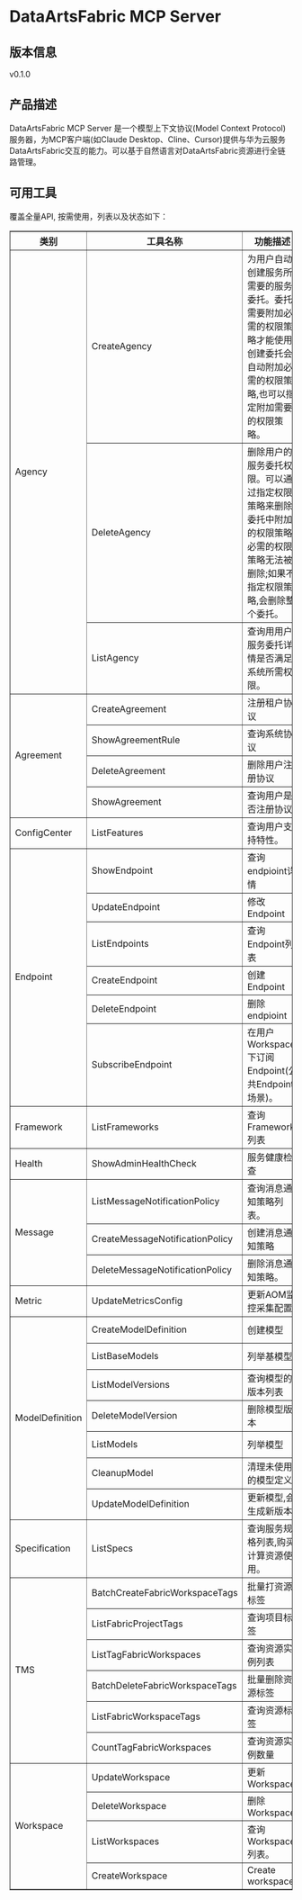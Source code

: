 # DataArtsFabric MCP Server 

## 版本信息
v0.1.0

## 产品描述

DataArtsFabric MCP Server 是一个模型上下文协议(Model Context Protocol)服务器，为MCP客户端(如Claude Desktop、Cline、Cursor)提供与华为云服务DataArtsFabric交互的能力。可以基于自然语言对DataArtsFabric资源进行全链路管理。

## 可用工具
覆盖全量API, 按需使用，列表以及状态如下：

<html>
    <head></head>
    <body>
        <table border="1" cellspacing="0" cellpadding="5">
            <tbody>
                <tr>
                    <th>类别</th>
                    <th>工具名称</th>
                    <th>功能描述</th>
                    <th>状态</th>
                </tr>
                <tr>
                    <td rowspan="3">Agency</td>
                    <td>CreateAgency</td>
                    <td>为用户自动创建服务所需要的服务委托。委托需要附加必需的权限策略才能使用,创建委托会自动附加必需的权限策略,也可以指定附加需要的权限策略。</td>
                    <td>To be tested</td>
                </tr>
                <tr>
                    <td>DeleteAgency</td>
                    <td>删除用户的服务委托权限。可以通过指定权限策略来删除委托中附加的权限策略,必需的权限策略无法被删除;如果不指定权限策略,会删除整个委托。</td>
                    <td>To be tested</td>
                </tr>
                <tr>
                    <td>ListAgency</td>
                    <td>查询用用户服务委托详情是否满足系统所需权限。</td>
                    <td>To be tested</td>
                </tr>
                <tr>
                    <td rowspan="4">Agreement</td>
                    <td>CreateAgreement</td>
                    <td>注册租户协议</td>
                    <td>To be tested</td>
                </tr>
                <tr>
                    <td>ShowAgreementRule</td>
                    <td>查询系统协议</td>
                    <td>To be tested</td>
                </tr>
                <tr>
                    <td>DeleteAgreement</td>
                    <td>删除用户注册协议</td>
                    <td>To be tested</td>
                </tr>
                <tr>
                    <td>ShowAgreement</td>
                    <td>查询用户是否注册协议</td>
                    <td>To be tested</td>
                </tr>
                <tr>
                    <td rowspan="1">ConfigCenter</td>
                    <td>ListFeatures</td>
                    <td>查询用户支持特性。</td>
                    <td>To be tested</td>
                </tr>
                <tr>
                    <td rowspan="6">Endpoint</td>
                    <td>ShowEndpoint</td>
                    <td>查询endpioint详情</td>
                    <td>To be tested</td>
                </tr>
                <tr>
                    <td>UpdateEndpoint</td>
                    <td>修改Endpoint</td>
                    <td>To be tested</td>
                </tr>
                <tr>
                    <td>ListEndpoints</td>
                    <td>查询Endpoint列表</td>
                    <td>To be tested</td>
                </tr>
                <tr>
                    <td>CreateEndpoint</td>
                    <td>创建Endpoint</td>
                    <td>To be tested</td>
                </tr>
                <tr>
                    <td>DeleteEndpoint</td>
                    <td>删除endpioint</td>
                    <td>To be tested</td>
                </tr>
                <tr>
                    <td>SubscribeEndpoint</td>
                    <td>在用户Workspace下订阅Endpoint(公共Endpoint场景)。</td>
                    <td>To be tested</td>
                </tr>
                <tr>
                    <td rowspan="1">Framework</td>
                    <td>ListFrameworks</td>
                    <td>查询Framework列表</td>
                    <td>To be tested</td>
                </tr>
                <tr>
                    <td rowspan="1">Health</td>
                    <td>ShowAdminHealthCheck</td>
                    <td>服务健康检查</td>
                    <td>To be tested</td>
                </tr>
                <tr>
                    <td rowspan="3">Message</td>
                    <td>ListMessageNotificationPolicy</td>
                    <td>查询消息通知策略列表。</td>
                    <td>To be tested</td>
                </tr>
                <tr>
                    <td>CreateMessageNotificationPolicy</td>
                    <td>创建消息通知策略</td>
                    <td>To be tested</td>
                </tr>
                <tr>
                    <td>DeleteMessageNotificationPolicy</td>
                    <td>删除消息通知策略。</td>
                    <td>To be tested</td>
                </tr>
                <tr>
                    <td rowspan="1">Metric</td>
                    <td>UpdateMetricsConfig</td>
                    <td>更新AOM监控采集配置</td>
                    <td>To be tested</td>
                </tr>
                <tr>
                    <td rowspan="7">ModelDefinition</td>
                    <td>CreateModelDefinition</td>
                    <td>创建模型</td>
                    <td>To be tested</td>
                </tr>
                <tr>
                    <td>ListBaseModels</td>
                    <td>列举基模型</td>
                    <td>To be tested</td>
                </tr>
                <tr>
                    <td>ListModelVersions</td>
                    <td>查询模型的版本列表</td>
                    <td>To be tested</td>
                </tr>
                <tr>
                    <td>DeleteModelVersion</td>
                    <td>删除模型版本</td>
                    <td>To be tested</td>
                </tr>
                <tr>
                    <td>ListModels</td>
                    <td>列举模型</td>
                    <td>To be tested</td>
                </tr>
                <tr>
                    <td>CleanupModel</td>
                    <td>清理未使用的模型定义</td>
                    <td>To be tested</td>
                </tr>
                <tr>
                    <td>UpdateModelDefinition</td>
                    <td>更新模型,会生成新版本</td>
                    <td>To be tested</td>
                </tr>
                <tr>
                    <td rowspan="1">Specification</td>
                    <td>ListSpecs</td>
                    <td>查询服务规格列表,购买计算资源使用。</td>
                    <td>To be tested</td>
                </tr>
                <tr>
                    <td rowspan="6">TMS</td>
                    <td>BatchCreateFabricWorkspaceTags</td>
                    <td>批量打资源标签</td>
                    <td>To be tested</td>
                </tr>
                <tr>
                    <td>ListFabricProjectTags</td>
                    <td>查询项目标签</td>
                    <td>To be tested</td>
                </tr>
                <tr>
                    <td>ListTagFabricWorkspaces</td>
                    <td>查询资源实例列表</td>
                    <td>To be tested</td>
                </tr>
                <tr>
                    <td>BatchDeleteFabricWorkspaceTags</td>
                    <td>批量删除资源标签</td>
                    <td>To be tested</td>
                </tr>
                <tr>
                    <td>ListFabricWorkspaceTags</td>
                    <td>查询资源标签</td>
                    <td>To be tested</td>
                </tr>
                <tr>
                    <td>CountTagFabricWorkspaces</td>
                    <td>查询资源实例数量</td>
                    <td>To be tested</td>
                </tr>
                <tr>
                    <td rowspan="4">Workspace</td>
                    <td>UpdateWorkspace</td>
                    <td>更新Workspace</td>
                    <td>To be tested</td>
                </tr>
                <tr>
                    <td>DeleteWorkspace</td>
                    <td>删除Workspace</td>
                    <td>To be tested</td>
                </tr>
                <tr>
                    <td>ListWorkspaces</td>
                    <td>查询Workspace列表。</td>
                    <td>To be tested</td>
                </tr>
                <tr>
                    <td>CreateWorkspace</td>
                    <td>Create workspace</td>
                    <td>To be tested</td>
                </tr>
            </tbody>
        </table>
    </body>
</html>
